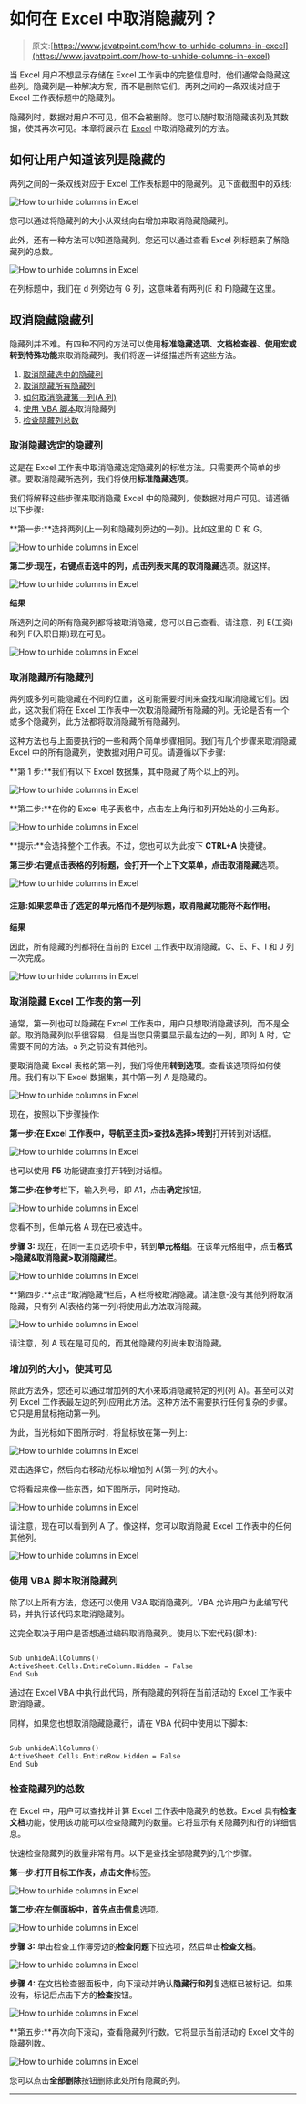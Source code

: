 # 如何在 Excel 中取消隐藏列？

> 原文:[https://www.javatpoint.com/how-to-unhide-columns-in-excel](https://www.javatpoint.com/how-to-unhide-columns-in-excel)

当 Excel 用户不想显示存储在 Excel 工作表中的完整信息时，他们通常会隐藏这些列。隐藏列是一种解决方案，而不是删除它们。两列之间的一条双线对应于 Excel 工作表标题中的隐藏列。

隐藏列时，数据对用户不可见，但不会被删除。您可以随时取消隐藏该列及其数据，使其再次可见。本章将展示在 [Excel](https://www.javatpoint.com/excel-tutorial) 中取消隐藏列的方法。

## 如何让用户知道该列是隐藏的

两列之间的一条双线对应于 Excel 工作表标题中的隐藏列。见下面截图中的双线:

![How to unhide columns in Excel](../Images/f39bf571a0620747681fa67b7ec0a682.png)

您可以通过将隐藏列的大小从双线向右增加来取消隐藏隐藏列。

此外，还有一种方法可以知道隐藏列。您还可以通过查看 Excel 列标题来了解隐藏列的总数。

![How to unhide columns in Excel](../Images/16563bf05aa8a49bc95710a8b473d578.png)

在列标题中，我们在 d 列旁边有 G 列，这意味着有两列(E 和 F)隐藏在这里。

## 取消隐藏隐藏列

隐藏列并不难。有四种不同的方法可以使用**标准隐藏选项、文档检查器、使用宏或转到特殊功能**来取消隐藏列。我们将逐一详细描述所有这些方法。

1.  [取消隐藏选中的隐藏列](#selected-hidden-columns)
2.  [取消隐藏所有隐藏列](#all-hidden-columns)
3.  [如何取消隐藏第一列(A 列)](#first-column)
4.  [使用 VBA 脚本](#VBA-script)取消隐藏列
5.  [检查隐藏列总数](#total-number)

### 取消隐藏选定的隐藏列

这是在 Excel 工作表中取消隐藏选定隐藏列的标准方法。只需要两个简单的步骤。要取消隐藏所选列，我们将使用**标准隐藏选项**。

我们将解释这些步骤来取消隐藏 Excel 中的隐藏列，使数据对用户可见。请遵循以下步骤:

**第一步:**选择两列(上一列和隐藏列旁边的一列)。比如这里的 D 和 G。

![How to unhide columns in Excel](../Images/1efe69c451a42b5865f1e40ddb15c379.png)

**第二步:**现在，右键点击选中的列，点击列表末尾的**取消隐藏**选项。就这样。

![How to unhide columns in Excel](../Images/332647db61f3cece312ce0f30e09f38d.png)

**结果**

所选列之间的所有隐藏列都将被取消隐藏，您可以自己查看。请注意，列 E(工资)和列 F(入职日期)现在可见。

![How to unhide columns in Excel](../Images/5c06c5a05a2f67ad347a39cef184a141.png)

### 取消隐藏所有隐藏列

两列或多列可能隐藏在不同的位置，这可能需要时间来查找和取消隐藏它们。因此，这次我们将在 Excel 工作表中一次取消隐藏所有隐藏的列。无论是否有一个或多个隐藏列，此方法都将取消隐藏所有隐藏列。

这种方法也与上面要执行的一些和两个简单步骤相同。我们有几个步骤来取消隐藏 Excel 中的所有隐藏列，使数据对用户可见。请遵循以下步骤:

**第 1 步:**我们有以下 Excel 数据集，其中隐藏了两个以上的列。

![How to unhide columns in Excel](../Images/5920e33fc64b910338834ce1320dd856.png)

**第二步:**在你的 Excel 电子表格中，点击左上角行和列开始处的小三角形。

![How to unhide columns in Excel](../Images/e66f30cca5b4e89fe2ad2e41400e039b.png)

**提示:**会选择整个工作表。不过，您也可以为此按下 **CTRL+A** 快捷键。

**第三步:**右键点击表格的列标题，会打开一个上下文菜单，点击**取消隐藏**选项。

![How to unhide columns in Excel](../Images/b551e9412fb2c704483fd0616b3ef643.png)

#### 注意:如果您单击了选定的单元格而不是列标题，取消隐藏功能将不起作用。

**结果**

因此，所有隐藏的列都将在当前的 Excel 工作表中取消隐藏。C、E、F、I 和 J 列一次完成。

![How to unhide columns in Excel](../Images/e3f3218fe7240083cd80d95e1027d353.png)

### 取消隐藏 Excel 工作表的第一列

通常，第一列也可以隐藏在 Excel 工作表中，用户只想取消隐藏该列，而不是全部。取消隐藏列似乎很容易，但是当您只需要显示最左边的一列，即列 A 时，它需要不同的方法。a 列之前没有其他列。

要取消隐藏 Excel 表格的第一列，我们将使用**转到选项**。查看该选项将如何使用。我们有以下 Excel 数据集，其中第一列 A 是隐藏的。

![How to unhide columns in Excel](../Images/0482377ae383d772e9c292bade703cb5.png)

现在，按照以下步骤操作:

**第一步:**在 Excel 工作表中，导航至**主页>查找&选择>转到**打开转到对话框。

![How to unhide columns in Excel](../Images/fd8f5aa856ea86344e498a1a38159180.png)

也可以使用 **F5** 功能键直接打开转到对话框。

**第二步:**在**参考**栏下，输入列号，即 A1，点击**确定**按钮。

![How to unhide columns in Excel](../Images/deee37d253cc7b519d65c011730f03ff.png)

您看不到，但单元格 A 现在已被选中。

**步骤 3:** 现在，在同一主页选项卡中，转到**单元格组**。在该单元格组中，点击**格式>隐藏&取消隐藏>取消隐藏栏**。

![How to unhide columns in Excel](../Images/6adce0fc28b8fb94f66420ad9963c6d9.png)

**第四步:**点击“取消隐藏”栏后，A 栏将被取消隐藏。请注意-没有其他列将取消隐藏，只有列 A(表格的第一列)将使用此方法取消隐藏。

![How to unhide columns in Excel](../Images/1675c61f5293805204978a4c7b936224.png)

请注意，列 A 现在是可见的，而其他隐藏的列尚未取消隐藏。

### 增加列的大小，使其可见

除此方法外，您还可以通过增加列的大小来取消隐藏特定的列(列 A)。甚至可以对列 Excel 工作表最左边的列)应用此方法。这种方法不需要执行任何复杂的步骤。它只是用鼠标拖动第一列。

为此，当光标如下图所示时，将鼠标放在第一列上:

![How to unhide columns in Excel](../Images/c9ed418a5bc1d5112a87a57faa29682d.png)

双击选择它，然后向右移动光标以增加列 A(第一列)的大小。

它将看起来像一些东西，如下图所示，同时拖动。

![How to unhide columns in Excel](../Images/aacee3c03dc36248b056a3f005d986f1.png)

请注意，现在可以看到列 A 了。像这样，您可以取消隐藏 Excel 工作表中的任何其他列。

![How to unhide columns in Excel](../Images/646908ccd29875af8ecbcee9cb8e614b.png)

### 使用 VBA 脚本取消隐藏列

除了以上所有方法，您还可以使用 VBA 取消隐藏列。VBA 允许用户为此编写代码，并执行该代码来取消隐藏列。

这完全取决于用户是否想通过编码取消隐藏列。使用以下宏代码(脚本):

```

Sub unhideAllColumns()
ActiveSheet.Cells.EntireColumn.Hidden = False
End Sub

```

通过在 Excel VBA 中执行此代码，所有隐藏的列将在当前活动的 Excel 工作表中取消隐藏。

同样，如果您也想取消隐藏隐藏行，请在 VBA 代码中使用以下脚本:

```

Sub unhideAllColumns()
ActiveSheet.Cells.EntireRow.Hidden = False
End Sub

```

### 检查隐藏列的总数

在 Excel 中，用户可以查找并计算 Excel 工作表中隐藏列的总数。Excel 具有**检查文档**功能，使用该功能可以检查隐藏列的数量。它将显示有关隐藏列和行的详细信息。

快速检查隐藏列的数量非常有用。以下是查找全部隐藏列的几个步骤。

**第一步:**打开目标工作表，点击**文件**标签。

![How to unhide columns in Excel](../Images/42ef52413bab93cc7f7d84ee0f0f5492.png)

**第二步:**在左侧面板中，首先点击**信息**选项。

![How to unhide columns in Excel](../Images/ec91652c736e4c09169ee78124b364e7.png)

**步骤 3:** 单击检查工作簿旁边的**检查问题**下拉选项，然后单击**检查文档**。

![How to unhide columns in Excel](../Images/6ae6cff18131f11b0b1d7020ce21277c.png)

**步骤 4:** 在文档检查器面板中，向下滚动并确认**隐藏行和列**复选框已被标记。如果没有，标记后点击下方的**检查**按钮。

![How to unhide columns in Excel](../Images/81b9e9d218ff285b77a251ed75a3ddc0.png)

**第五步:**再次向下滚动，查看隐藏列/行数。它将显示当前活动的 Excel 文件的隐藏列数。

![How to unhide columns in Excel](../Images/c7c51db437fd3ae8135affc50ae1e1c8.png)

您可以点击**全部删除**按钮删除此处所有隐藏的列。

* * *